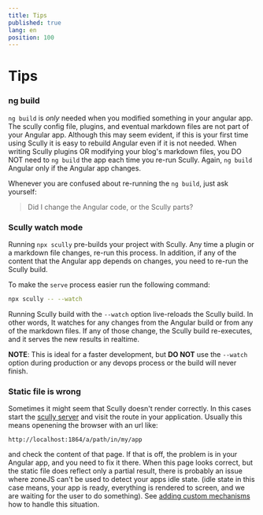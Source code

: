 ```yaml
---
title: Tips
published: true
lang: en
position: 100
---
```


# Tips

### ng build

`ng build` is _only_ needed when you modified something in your angular app.
The scully config file, plugins, and eventual markdown files are not part of your Angular app.
Although this may seem evident, if this is your first time using Scully it is easy to rebuild Angular even if it is not needed. When writing Scully plugins OR modifying your blog's markdown files, you DO NOT need to `ng build` the app each time you re-run Scully. Again, `ng build` Angular only if the Angular app changes.

Whenever you are confused about re-running the `ng build`, just ask yourself:

> Did I change the Angular code, or the Scully parts?

### Scully watch mode

Running `npx scully` pre-builds your project with Scully. Any time a plugin or a markdown file changes, re-run this process. In addition, if any of the content that the Angular app depends on changes, you need to re-run the Scully build.

To make the `serve` process easier run the following command:

```bash
npx scully -- --watch
```

Running Scully build with the `--watch` option live-reloads the Scully build. In other words, It watches for any changes from the Angular build or from any of the markdown files. If any of those change, the Scully build re-executes, and it serves the new results in realtime.

**NOTE**: This is ideal for a faster development, but **DO NOT** use the `--watch` option during production or any devops process or the build will never finish.

### Static file is wrong

Sometimes it might seem that Scully doesn't render correctly. In this cases start the [scully server](/docs/learn/getting-started/serving) and visit the route in your application. Usually this means openening the browser with an url like:

```
http://localhost:1864/a/path/in/my/app
```

and check the content of that page. If that is off, the problem is in your Angular app, and you need to fix it there.
When this page looks correct, but the static file does reflect only a partial result, there is probably an issue where zoneJS can't be used to detect your apps idle state. (idle state in this case means, your app is ready, everything is rendered to screen, and we are waiting for the user to do something). See [adding custom mechanisms](/docs/Reference/config) how to handle this situation.
